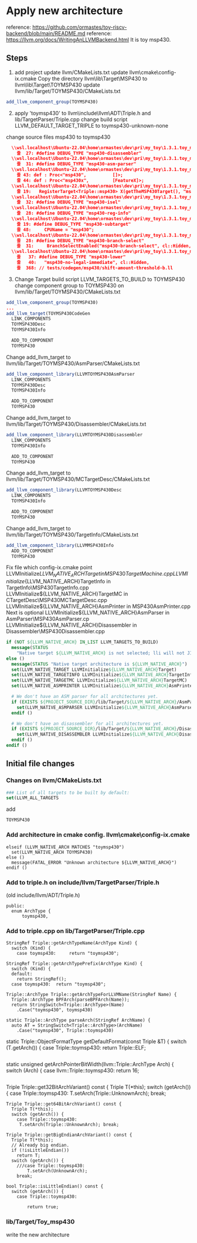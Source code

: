 # Apply new architecture
reference: https://github.com/ormastes/toy-riscv-backend/blob/main/README.md
reference: https://llvm.org/docs/WritingAnLLVMBackend.html
It is toy msp430.

## Steps
1. add project
update llvm/CMakeLists.txt
update llvm\cmake\config-ix.cmake
Copy the directory llvm\lib\Target\MSP430 to llvm\lib\Target\TOYMSP430
update llvm/lib/Target/TOYMSP430/CMakeLists.txt
```cmake
add_llvm_component_group(TOYMSP430)
```
2. apply 'toymsp430' to llvm\include\llvm\ADT\Triple.h and lib/TargetParser/Triple.cpp
change build script  LLVM_DEFAULT_TARGET_TRIPLE to toymsp430-unknown-none

change source files msp430 to toymsp430
```cmake
  \\wsl.localhost\Ubuntu-22.04\home\ormastes\dev\pri\my_toy\1.3.1.toy_msp430\llvm-project\llvm\lib\Target\TOYMSP430\Disassembler\MSP430Disassembler.cpp (1 일치)
	줄  27: #define DEBUG_TYPE "msp430-disassembler"
  \\wsl.localhost\Ubuntu-22.04\home\ormastes\dev\pri\my_toy\1.3.1.toy_msp430\llvm-project\llvm\lib\Target\TOYMSP430\AsmParser\MSP430AsmParser.cpp (1 일치)
	줄  31: #define DEBUG_TYPE "msp430-asm-parser"
  \\wsl.localhost\Ubuntu-22.04\home\ormastes\dev\pri\my_toy\1.3.1.toy_msp430\llvm-project\llvm\lib\Target\TOYMSP430\MSP430.td (2 일치)
	줄 43: def : Proc<"msp430",          []>;
	줄 44: def : Proc<"msp430x",         [FeatureX]>;
  \\wsl.localhost\Ubuntu-22.04\home\ormastes\dev\pri\my_toy\1.3.1.toy_msp430\llvm-project\llvm\lib\Target\TOYMSP430\TargetInfo\MSP430TargetInfo.cpp (2 일치)
	줄 19:   RegisterTarget<Triple::msp430> X(getTheMSP430Target(), "msp430",
  \\wsl.localhost\Ubuntu-22.04\home\ormastes\dev\pri\my_toy\1.3.1.toy_msp430\llvm-project\llvm\lib\Target\TOYMSP430\MSP430ISelDAGToDAG.cpp (1 일치)
	줄  32: #define DEBUG_TYPE "msp430-isel"
  \\wsl.localhost\Ubuntu-22.04\home\ormastes\dev\pri\my_toy\1.3.1.toy_msp430\llvm-project\llvm\lib\Target\TOYMSP430\MSP430RegisterInfo.cpp (1 일치)
	줄  28: #define DEBUG_TYPE "msp430-reg-info"
  \\wsl.localhost\Ubuntu-22.04\home\ormastes\dev\pri\my_toy\1.3.1.toy_msp430\llvm-project\llvm\lib\Target\TOYMSP430\MSP430Subtarget.cpp (2 일치)
	줄 19: #define DEBUG_TYPE "msp430-subtarget"
	줄 48:     CPUName = "msp430";
  \\wsl.localhost\Ubuntu-22.04\home\ormastes\dev\pri\my_toy\1.3.1.toy_msp430\llvm-project\llvm\lib\Target\TOYMSP430\MSP430BranchSelector.cpp (2 일치)
	줄  28: #define DEBUG_TYPE "msp430-branch-select"
	줄  31:     BranchSelectEnabled("msp430-branch-select", cl::Hidden, cl::init(true),
  \\wsl.localhost\Ubuntu-22.04\home\ormastes\dev\pri\my_toy\1.3.1.toy_msp430\llvm-project\llvm\lib\Target\TOYMSP430\MSP430ISelLowering.cpp (3 일치)
	줄   37: #define DEBUG_TYPE "msp430-lower"
	줄   40:   "msp430-no-legal-immediate", cl::Hidden,
	줄  368: // tests/codegen/msp430/shift-amount-threshold-b.ll
```
3. Change Target
build script LLVM_TARGETS_TO_BUILD to TOYMSP430
change component group to TOYMSP430 on llvm/lib/Target/TOYMSP430/CMakeLists.txt
```cmake
add_llvm_component_group(TOYMSP430)
...
add_llvm_target(TOYMSP430CodeGen
  LINK_COMPONENTS
  TOYMSP430Desc
  TOYMSP430Info

  ADD_TO_COMPONENT
  TOYMSP430
```
Change add_llvm_target to llvm/lib/Target/TOYMSP430/AsmParser/CMakeLists.txt
```cmake
add_llvm_component_library(LLVMTOYMSP430AsmParser
  LINK_COMPONENTS
  TOYMSP430Desc
  TOYMSP430Info

  ADD_TO_COMPONENT
  TOYMSP430
```
Change add_llvm_target to llvm/lib/Target/TOYMSP430/Disassembler/CMakeLists.txt
```cmake
add_llvm_component_library(LLVMTOYMSP430Disassembler
  LINK_COMPONENTS
  TOYMSP430Info

  ADD_TO_COMPONENT
  TOYMSP430  
```
Change add_llvm_target to llvm/lib/Target/TOYMSP430/MCTargetDesc/CMakeLists.txt
```cmake
add_llvm_component_library(LLVMTOYMSP430Desc
  LINK_COMPONENTS
  TOYMSP430Info

  ADD_TO_COMPONENT
  TOYMSP430
```
Change add_llvm_target to llvm/lib/Target/TOYMSP430/TargetInfo/CMakeLists.txt
```cmake
add_llvm_component_library(LLVMMSP430Info
  ADD_TO_COMPONENT
  TOYMSP430
```

Fix file which config-ix.cmake point
LLVMInitialize${LLVM_NATIVE_ARCH}Target in MSP430TargetMachine.cpp
LLVMInitialize${LLVM_NATIVE_ARCH}TargetInfo in TargetInfo\MSP430TargetInfo.cpp
LLVMInitialize${LLVM_NATIVE_ARCH}TargetMC in CTargetDesc\MSP430MCTargetDesc.cpp
LLVMInitialize${LLVM_NATIVE_ARCH}AsmPrinter in MSP430AsmPrinter.cpp
Next is optional
LLVMInitialize${LLVM_NATIVE_ARCH}AsmParser in AsmParser\MSP430AsmParser.cp
LLVMInitialize${LLVM_NATIVE_ARCH}Disassembler in Disassembler\MSP430Disassembler.cpp
```cmake
if (NOT ${LLVM_NATIVE_ARCH} IN_LIST LLVM_TARGETS_TO_BUILD)
  message(STATUS
    "Native target ${LLVM_NATIVE_ARCH} is not selected; lli will not JIT code")
else ()
  message(STATUS "Native target architecture is ${LLVM_NATIVE_ARCH}")
  set(LLVM_NATIVE_TARGET LLVMInitialize${LLVM_NATIVE_ARCH}Target)
  set(LLVM_NATIVE_TARGETINFO LLVMInitialize${LLVM_NATIVE_ARCH}TargetInfo)
  set(LLVM_NATIVE_TARGETMC LLVMInitialize${LLVM_NATIVE_ARCH}TargetMC)
  set(LLVM_NATIVE_ASMPRINTER LLVMInitialize${LLVM_NATIVE_ARCH}AsmPrinter)

  # We don't have an ASM parser for all architectures yet.
  if (EXISTS ${PROJECT_SOURCE_DIR}/lib/Target/${LLVM_NATIVE_ARCH}/AsmParser/CMakeLists.txt)
    set(LLVM_NATIVE_ASMPARSER LLVMInitialize${LLVM_NATIVE_ARCH}AsmParser)
  endif ()

  # We don't have an disassembler for all architectures yet.
  if (EXISTS ${PROJECT_SOURCE_DIR}/lib/Target/${LLVM_NATIVE_ARCH}/Disassembler/CMakeLists.txt)
    set(LLVM_NATIVE_DISASSEMBLER LLVMInitialize${LLVM_NATIVE_ARCH}Disassembler)
  endif ()
endif ()
```
## Initial file changes

### Changes on llvm/CMakeLists.txt
```cmake
### List of all targets to be built by default:
set(LLVM_ALL_TARGETS
```
add
```
TOYMSP430
```

### Add architecture in cmake config. llvm\cmake\config-ix.cmake
```
elseif (LLVM_NATIVE_ARCH MATCHES "toymsp430")
  set(LLVM_NATIVE_ARCH TOYMSP430)
else ()
  message(FATAL_ERROR "Unknown architecture ${LLVM_NATIVE_ARCH}")
endif ()
```

### Add to triple.h on include/llvm/TargetParser/Triple.h
(old include/llvm/ADT/Triple.h)
```
public:
  enum ArchType {
	  toymsp430,     
```

### Add to triple.cpp on lib/TargetParser/Triple.cpp
```
StringRef Triple::getArchTypeName(ArchType Kind) {
  switch (Kind) {
    case toymsp430:     return "toymsp430";
```
```
StringRef Triple::getArchTypePrefix(ArchType Kind) {
  switch (Kind) {
  default:
    return StringRef();
  case toymsp430:  return "toymsp430";
```
```
Triple::ArchType Triple::getArchTypeForLLVMName(StringRef Name) {
  Triple::ArchType BPFArch(parseBPFArch(Name));
  return StringSwitch<Triple::ArchType>(Name)
    .Case("toymsp430", toymsp430)
```
```
static Triple::ArchType parseArch(StringRef ArchName) {
  auto AT = StringSwitch<Triple::ArchType>(ArchName)
    .Case("toymsp430", Triple::toymsp430)
```
static Triple::ObjectFormatType getDefaultFormat(const Triple &T) {
  switch (T.getArch()) {
    case Triple::toymsp430:
	    return Triple::ELF;
```
```
static unsigned getArchPointerBitWidth(llvm::Triple::ArchType Arch) {
  switch (Arch) {
  case llvm::Triple::toymsp430:
	  return 16;
```
```
Triple Triple::get32BitArchVariant() const {
  Triple T(*this);
  switch (getArch()) {
	case Triple::toymsp430:
     T.setArch(Triple::UnknownArch); break;
```
Triple Triple::get64BitArchVariant() const {
  Triple T(*this);
  switch (getArch()) {
	case Triple::toymsp430:
     T.setArch(Triple::UnknownArch); break;
```
```
Triple Triple::getBigEndianArchVariant() const {
  Triple T(*this);
  // Already big endian.
  if (!isLittleEndian())
    return T;
  switch (getArch()) {
    ///case Triple::toymsp430:
	    T.setArch(UnknownArch);
    break;
```
```
bool Triple::isLittleEndian() const {
  switch (getArch()) {
    case Triple::toymsp430:

		return true;
```

### lib/Target/Toy_msp430 
write the new architecture